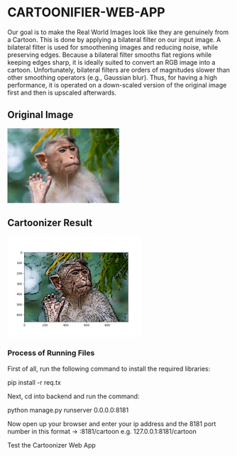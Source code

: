 # CARTOONIFIER-WEB-APP

Our goal is to make the Real World Images look like they are genuinely from a Cartoon. This is done by applying a bilateral filter on our input image. A bilateral filter is used for smoothening images and reducing noise, while preserving edges. Because a bilateral filter smooths flat regions while keeping edges sharp, it is ideally suited to convert an RGB image into a cartoon. Unfortunately, bilateral filters are orders of magnitudes slower than other smoothing operators (e.g., Gaussian blur). Thus, for having a high performance, it is operated on a down-scaled version of the original image first and then is upscaled afterwards. 

## Original Image

<img src="https://github.com/koyomi69/CARTOONIFIER-WEB-APP/blob/master/backend/src/input.jpg" height="50%" width="50%">

## Cartoonizer Result

<img src="https://github.com/koyomi69/CARTOONIFIER-WEB-APP/blob/master/output.png" height="60%" width="60%">

### Process of Running Files

First of all, run the following command to install the required libraries:

pip install -r req.tx

Next, cd into backend and run the command:

python manage.py runserver 0.0.0.0:8181

Now open up your browser and enter your ip address and the 8181 port number in this format -> <IPADDRESS>:8181/cartoon 
  e.g. 127.0.0.1:8181/cartoon

Test the Cartoonizer Web App
